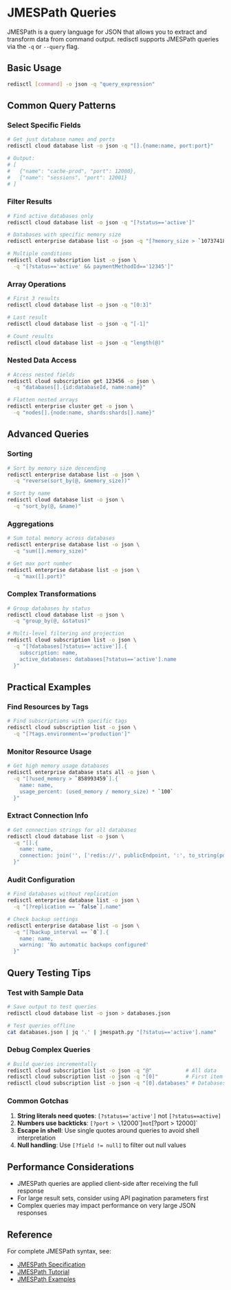 # JMESPath Queries

JMESPath is a query language for JSON that allows you to extract and transform data from command output. redisctl supports JMESPath queries via the `-q` or `--query` flag.

## Basic Usage

```bash
redisctl [command] -o json -q "query_expression"
```

## Common Query Patterns

### Select Specific Fields

```bash
# Get just database names and ports
redisctl cloud database list -o json -q "[].{name:name, port:port}"

# Output:
# [
#   {"name": "cache-prod", "port": 12000},
#   {"name": "sessions", "port": 12001}
# ]
```

### Filter Results

```bash
# Find active databases only
redisctl cloud database list -o json -q "[?status=='active']"

# Databases with specific memory size
redisctl enterprise database list -o json -q "[?memory_size > `1073741824`]"

# Multiple conditions
redisctl cloud subscription list -o json \
  -q "[?status=='active' && paymentMethodId=='12345']"
```

### Array Operations

```bash
# First 3 results
redisctl cloud database list -o json -q "[0:3]"

# Last result
redisctl cloud database list -o json -q "[-1]"

# Count results
redisctl cloud database list -o json -q "length(@)"
```

### Nested Data Access

```bash
# Access nested fields
redisctl cloud subscription get 123456 -o json \
  -q "databases[].{id:databaseId, name:name}"

# Flatten nested arrays
redisctl enterprise cluster get -o json \
  -q "nodes[].{node:name, shards:shards[].name}"
```

## Advanced Queries

### Sorting

```bash
# Sort by memory size descending
redisctl enterprise database list -o json \
  -q "reverse(sort_by(@, &memory_size))"

# Sort by name
redisctl cloud database list -o json \
  -q "sort_by(@, &name)"
```

### Aggregations

```bash
# Sum total memory across databases
redisctl enterprise database list -o json \
  -q "sum([].memory_size)"

# Get max port number
redisctl enterprise database list -o json \
  -q "max([].port)"
```

### Complex Transformations

```bash
# Group databases by status
redisctl cloud database list -o json \
  -q "group_by(@, &status)"

# Multi-level filtering and projection
redisctl cloud subscription list -o json \
  -q "[?databases[?status=='active']].{
    subscription: name,
    active_databases: databases[?status=='active'].name
  }"
```

## Practical Examples

### Find Resources by Tags

```bash
# Find subscriptions with specific tags
redisctl cloud subscription list -o json \
  -q "[?tags.environment=='production']"
```

### Monitor Resource Usage

```bash
# Get high memory usage databases
redisctl enterprise database stats all -o json \
  -q "[?used_memory > `858993459`].{
    name: name,
    usage_percent: (used_memory / memory_size) * `100`
  }"
```

### Extract Connection Info

```bash
# Get connection strings for all databases
redisctl cloud database list -o json \
  -q "[].{
    name: name,
    connection: join('', ['redis://', publicEndpoint, ':', to_string(port)])
  }"
```

### Audit Configuration

```bash
# Find databases without replication
redisctl enterprise database list -o json \
  -q "[?replication == `false`].name"

# Check backup settings
redisctl enterprise database list -o json \
  -q "[?backup_interval == `0`].{
    name: name,
    warning: 'No automatic backups configured'
  }"
```

## Query Testing Tips

### Test with Sample Data

```bash
# Save output to test queries
redisctl cloud database list -o json > databases.json

# Test queries offline
cat databases.json | jq '.' | jmespath.py "[?status=='active'].name"
```

### Debug Complex Queries

```bash
# Build queries incrementally
redisctl cloud subscription list -o json -q "@"           # All data
redisctl cloud subscription list -o json -q "[0]"         # First item
redisctl cloud subscription list -o json -q "[0].databases" # Databases of first
```

### Common Gotchas

1. **String literals need quotes**: `[?status=='active']` not `[?status==active]`
2. **Numbers use backticks**: `[?port > \`12000\`]` not `[?port > 12000]`
3. **Escape in shell**: Use single quotes around queries to avoid shell interpretation
4. **Null handling**: Use `[?field != null]` to filter out null values

## Performance Considerations

- JMESPath queries are applied client-side after receiving the full response
- For large result sets, consider using API pagination parameters first
- Complex queries may impact performance on very large JSON responses

## Reference

For complete JMESPath syntax, see:
- [JMESPath Specification](https://jmespath.org/)
- [JMESPath Tutorial](https://jmespath.org/tutorial.html)
- [JMESPath Examples](https://jmespath.org/examples.html)